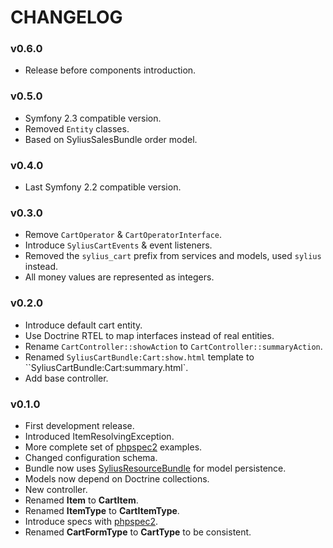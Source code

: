 CHANGELOG
=========

### v0.6.0

* Release before components introduction.

### v0.5.0

* Symfony 2.3 compatible version.
* Removed `Entity` classes.
* Based on SyliusSalesBundle order model.

### v0.4.0

* Last Symfony 2.2 compatible version.

### v0.3.0

* Remove `CartOperator` & `CartOperatorInterface`.
* Introduce `SyliusCartEvents` & event listeners.
* Removed the ``sylius_cart`` prefix from services and models, used ``sylius`` instead.
* All money values are represented as integers.

### v0.2.0

* Introduce default cart entity.
* Use Doctrine RTEL to map interfaces instead of real entities.
* Rename `CartController::showAction` to `CartController::summaryAction`.
* Renamed `SyliusCartBundle:Cart:show.html` template to ``SyliusCartBundle:Cart:summary.html`.
* Add base controller.

### v0.1.0

* First development release.
* Introduced ItemResolvingException.
* More complete set of [phpspec2](http://phpspec.net) examples.
* Changed configuration schema.
* Bundle now uses [SyliusResourceBundle](http://github.com/Sylius/SyliusResourceBundle) for model persistence.
* Models now depend on Doctrine collections.
* New controller.
* Renamed **Item** to **CartItem**.
* Renamed **ItemType** to **CartItemType**.
* Introduce specs with [phpspec2](http://phpspec.net).
* Renamed **CartFormType** to **CartType** to be consistent.
